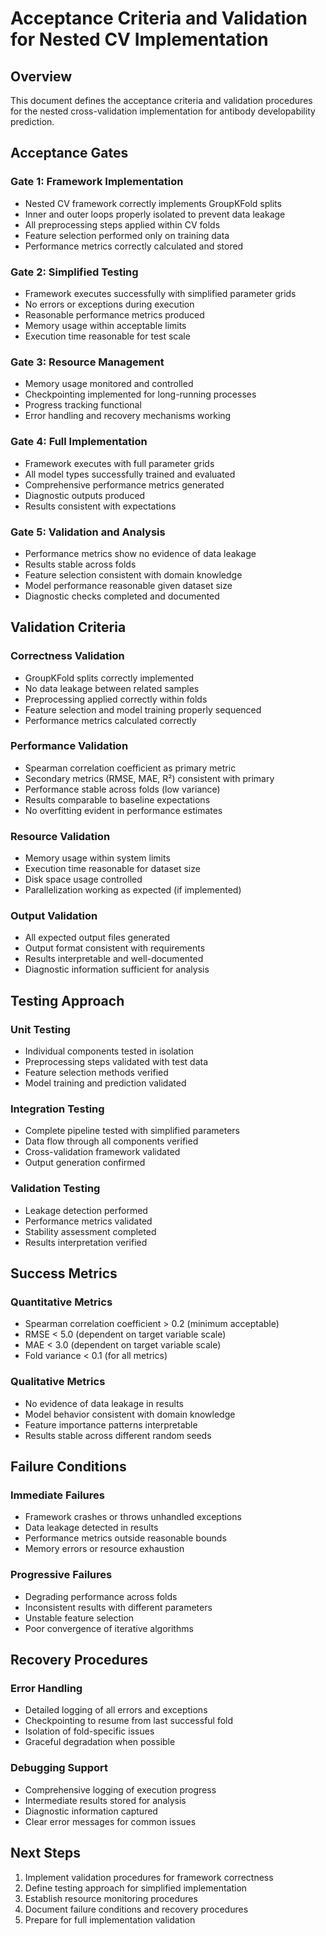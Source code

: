 # Acceptance Criteria and Validation for Nested CV Implementation

## Overview
This document defines the acceptance criteria and validation procedures for the nested cross-validation implementation for antibody developability prediction.

## Acceptance Gates

### Gate 1: Framework Implementation
- Nested CV framework correctly implements GroupKFold splits
- Inner and outer loops properly isolated to prevent data leakage
- All preprocessing steps applied within CV folds
- Feature selection performed only on training data
- Performance metrics correctly calculated and stored

### Gate 2: Simplified Testing
- Framework executes successfully with simplified parameter grids
- No errors or exceptions during execution
- Reasonable performance metrics produced
- Memory usage within acceptable limits
- Execution time reasonable for test scale

### Gate 3: Resource Management
- Memory usage monitored and controlled
- Checkpointing implemented for long-running processes
- Progress tracking functional
- Error handling and recovery mechanisms working

### Gate 4: Full Implementation
- Framework executes with full parameter grids
- All model types successfully trained and evaluated
- Comprehensive performance metrics generated
- Diagnostic outputs produced
- Results consistent with expectations

### Gate 5: Validation and Analysis
- Performance metrics show no evidence of data leakage
- Results stable across folds
- Feature selection consistent with domain knowledge
- Model performance reasonable given dataset size
- Diagnostic checks completed and documented

## Validation Criteria

### Correctness Validation
- GroupKFold splits correctly implemented
- No data leakage between related samples
- Preprocessing applied correctly within folds
- Feature selection and model training properly sequenced
- Performance metrics calculated correctly

### Performance Validation
- Spearman correlation coefficient as primary metric
- Secondary metrics (RMSE, MAE, R²) consistent with primary
- Performance stable across folds (low variance)
- Results comparable to baseline expectations
- No overfitting evident in performance estimates

### Resource Validation
- Memory usage within system limits
- Execution time reasonable for dataset size
- Disk space usage controlled
- Parallelization working as expected (if implemented)

### Output Validation
- All expected output files generated
- Output format consistent with requirements
- Results interpretable and well-documented
- Diagnostic information sufficient for analysis

## Testing Approach

### Unit Testing
- Individual components tested in isolation
- Preprocessing steps validated with test data
- Feature selection methods verified
- Model training and prediction validated

### Integration Testing
- Complete pipeline tested with simplified parameters
- Data flow through all components verified
- Cross-validation framework validated
- Output generation confirmed

### Validation Testing
- Leakage detection performed
- Performance metrics validated
- Stability assessment completed
- Results interpretation verified

## Success Metrics

### Quantitative Metrics
- Spearman correlation coefficient > 0.2 (minimum acceptable)
- RMSE < 5.0 (dependent on target variable scale)
- MAE < 3.0 (dependent on target variable scale)
- Fold variance < 0.1 (for all metrics)

### Qualitative Metrics
- No evidence of data leakage in results
- Model behavior consistent with domain knowledge
- Feature importance patterns interpretable
- Results stable across different random seeds

## Failure Conditions

### Immediate Failures
- Framework crashes or throws unhandled exceptions
- Data leakage detected in results
- Performance metrics outside reasonable bounds
- Memory errors or resource exhaustion

### Progressive Failures
- Degrading performance across folds
- Inconsistent results with different parameters
- Unstable feature selection
- Poor convergence of iterative algorithms

## Recovery Procedures

### Error Handling
- Detailed logging of all errors and exceptions
- Checkpointing to resume from last successful fold
- Isolation of fold-specific issues
- Graceful degradation when possible

### Debugging Support
- Comprehensive logging of execution progress
- Intermediate results stored for analysis
- Diagnostic information captured
- Clear error messages for common issues

## Next Steps
1. Implement validation procedures for framework correctness
2. Define testing approach for simplified implementation
3. Establish resource monitoring procedures
4. Document failure conditions and recovery procedures
5. Prepare for full implementation validation
